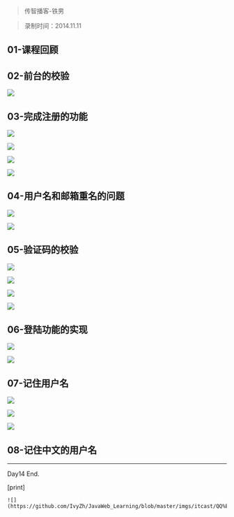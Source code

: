 > 传智播客-铁男

> 录制时间：2014.11.11

## 01-课程回顾
## 02-前台的校验


![](http://1)


## 03-完成注册的功能

![](http://2)

![](http://3)

![](http://4)

![](http://5)


## 04-用户名和邮箱重名的问题

![](http://6)

![](http://7)

## 05-验证码的校验

![](http://8)

![](http://9)

![](http://10)

![](http://11)

## 06-登陆功能的实现

![](http://12)

![](http://13)

## 07-记住用户名
![](http://14)

![](http://15)

![](http://16)

## 08-记住中文的用户名





--------------

Day14 End.


[print]


	![](https://github.com/IvyZh/JavaWeb_Learning/blob/master/imgs/itcast/QQ%E6%88%AA%E5%9B%BE.png)